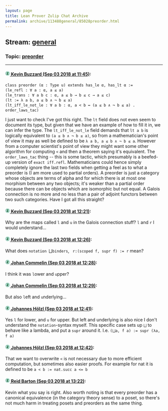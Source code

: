 ```yaml
---
layout: page
title: Lean Prover Zulip Chat Archive 
permalink: archive/113488general/85028preorder.html
---
```


## Stream: [general](index.html)
### Topic: [preorder](85028preorder.html)

---

#### [![Click to go to Zulip](../../assets/img/zulip2.png) Kevin Buzzard (Sep 03 2018 at 11:45)](https://leanprover.zulipchat.com/#narrow/stream/113488-general/topic/preorder/near/133250860):
```lean
class preorder (α : Type u) extends has_le α, has_lt α :=
(le_refl : ∀ a : α, a ≤ a)
(le_trans : ∀ a b c : α, a ≤ b → b ≤ c → a ≤ c)
(lt := λ a b, a ≤ b ∧ ¬ b ≤ a)
(lt_iff_le_not_le : ∀ a b : α, a < b ↔ (a ≤ b ∧ ¬ b ≤ a) . order_laws_tac)
```

I just want to check I've got this right. The `lt` field does not even seem to document its type, but given that we have an example of how to fill it in, we can infer the type. The `lt_iff_le_not_le` field demands that `lt a b` is logically equivalent to `(a ≤ b ∧ ¬ b ≤ a)`, so from a mathematician's point of view it may as well be defined to be `λ a b, a ≤ b ∧ ¬ b ≤ a`. However from a computer scientist's point of view they might want some other algorithm for computing `<` and then a theorem saying it's equivalent. The `order_laws_tac` thing -- this is some tactic, which presumably is a beefed-up version of `exact iff.refl`. Mathematicians could hence simply completely ignore the last two fields when getting a feel as to what a preorder is (I am more used to partial orders). A preorder is just a category whose objects are terms of alpha and for which there is at most one morphism between any two objects; it's weaker than a partial order because there can be objects which are isomorphic but not equal. A Galois connection is no more and no less than a pair of adjoint functors between two such categories. Have I got all this straight?

#### [![Click to go to Zulip](../../assets/img/zulip2.png) Kevin Buzzard (Sep 03 2018 at 12:21)](https://leanprover.zulipchat.com/#narrow/stream/113488-general/topic/preorder/near/133252175):
Why are the maps called `l` and `u` in the Galois connection stuff? `l` and `r` I would understand...

#### [![Click to go to Zulip](../../assets/img/zulip2.png) Kevin Buzzard (Sep 03 2018 at 12:26)](https://leanprover.zulipchat.com/#narrow/stream/113488-general/topic/preorder/near/133252362):
What does `notation `⨆` binders `, ` r:(scoped f, supr f) := r` mean?

#### [![Click to go to Zulip](../../assets/img/zulip2.png) Johan Commelin (Sep 03 2018 at 12:28)](https://leanprover.zulipchat.com/#narrow/stream/113488-general/topic/preorder/near/133252436):
I think it was `l`ower and `u`pper?

#### [![Click to go to Zulip](../../assets/img/zulip2.png) Johan Commelin (Sep 03 2018 at 12:29)](https://leanprover.zulipchat.com/#narrow/stream/113488-general/topic/preorder/near/133252453):
But also `l`eft and `u`nderlying...

#### [![Click to go to Zulip](../../assets/img/zulip2.png) Johannes Hölzl (Sep 03 2018 at 12:41)](https://leanprover.zulipchat.com/#narrow/stream/113488-general/topic/preorder/near/133252862):
Yes `l` for lower, and `u` for upper. But left and underlying is also nice
I don't understand the `notation`-syntax myself. This specific case sets up `⨆` to behave like a lambda, and put a `supr` around it.
I.e. `(⨆a, f a) := supr (λa, f a)`

#### [![Click to go to Zulip](../../assets/img/zulip2.png) Johannes Hölzl (Sep 03 2018 at 12:42)](https://leanprover.zulipchat.com/#narrow/stream/113488-general/topic/preorder/near/133252917):
That we want to overwrite `<` is not necessary due to more efficient computation, but sometimes also easier proofs. For example for nat it is defined to be `a < b := nat.succ a <= b`

#### [![Click to go to Zulip](../../assets/img/zulip2.png) Reid Barton (Sep 03 2018 at 13:22)](https://leanprover.zulipchat.com/#narrow/stream/113488-general/topic/preorder/near/133254462):
Kevin what you say is right. Also worth noting is that every preorder has a canonical equivalence (in the category theory sense) to a poset, so there's not much harm in treating posets and preorders as the same thing.


